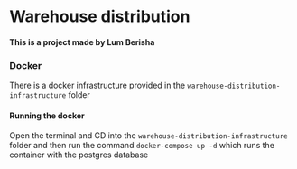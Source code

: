 # Warehouse distribution 

#### This is a project made by Lum Berisha


### Docker
There is a docker infrastructure provided in the ```warehouse-distribution-infrastructure``` folder

#### Running the docker
Open the terminal and CD into the ```warehouse-distribution-infrastructure``` folder and then run the command ```docker-compose up -d``` which runs the container with the postgres database
